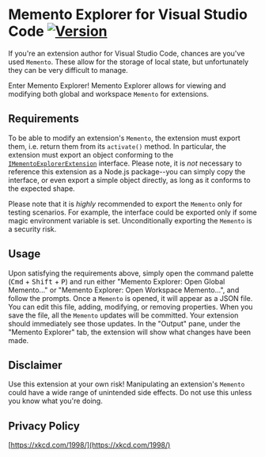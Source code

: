 # Memento Explorer for Visual Studio Code [![Version](https://vsmarketplacebadge.apphb.com/version/bwater.memento-explorer.svg)](https://marketplace.visualstudio.com/items?itemName=bwater.memento-explorer)

If you're an extension author for Visual Studio Code, chances are you've used `Memento`. These allow for the storage of local state, but unfortunately they can be very difficult to manage.

Enter Memento Explorer! Memento Explorer allows for viewing and modifying both global and workspace `Memento` for extensions.

## Requirements

To be able to modify an extension's `Memento`, the extension must export them, i.e. return them from its `activate()` method. In particular, the extension must export an object conforming to the [`IMementoExplorerExtension`](https://github.com/bwateratmsft/memento-explorer/blob/main/src/IMementoExplorerExtension.ts) interface. Please note, it is _not_ necessary to reference this extension as a Node.js package--you can simply copy the interface, or even export a simple object directly, as long as it conforms to the expected shape.

Please note that it is _highly_ recommended to export the `Memento` only for testing scenarios. For example, the interface could be exported only if some magic environment variable is set. Unconditionally exporting the `Memento` is a security risk.

## Usage

Upon satisfying the requirements above, simply open the command palette (<kbd>Cmd</kbd> + <kbd>Shift</kbd> + <kbd>P</kbd>) and run either "Memento Explorer: Open Global Memento..." or "Memento Explorer: Open Workspace Memento...", and follow the prompts. Once a `Memento` is opened, it will appear as a JSON file. You can edit this file, adding, modifying, or removing properties. When you save the file, all the `Memento` updates will be committed. Your extension should immediately see those updates. In the "Output" pane, under the "Memento Explorer" tab, the extension will show what changes have been made.

## Disclaimer

Use this extension at your own risk! Manipulating an extension's `Memento` could have a wide range of unintended side effects. Do not use this unless you know what you're doing.

## Privacy Policy

[https://xkcd.com/1998/](https://xkcd.com/1998/)
